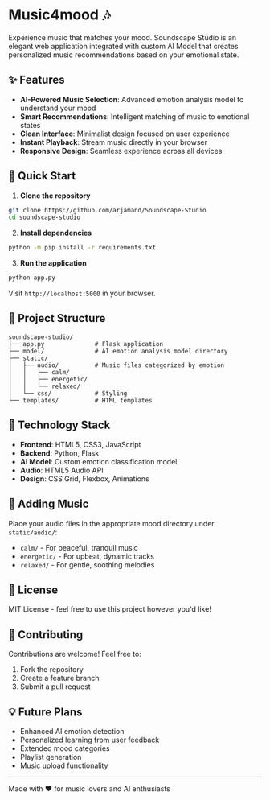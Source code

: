 # Music4mood 🎶

Experience music that matches your mood. Soundscape Studio is an elegant web application integrated with custom AI Model that creates personalized music recommendations based on your emotional state.

## ✨ Features

- **AI-Powered Music Selection**: Advanced emotion analysis model to understand your mood
- **Smart Recommendations**: Intelligent matching of music to emotional states
- **Clean Interface**: Minimalist design focused on user experience
- **Instant Playback**: Stream music directly in your browser
- **Responsive Design**: Seamless experience across all devices

## 🚀 Quick Start

1. **Clone the repository**
```bash
git clone https://github.com/arjamand/Soundscape-Studio
cd soundscape-studio
```

2. **Install dependencies**
```bash
python -m pip install -r requirements.txt
```

3. **Run the application**
```bash
python app.py
```

Visit `http://localhost:5000` in your browser.

## 📁 Project Structure

```
soundscape-studio/
├── app.py              # Flask application
├── model/              # AI emotion analysis model directory
├── static/
│   ├── audio/          # Music files categorized by emotion
│   │   ├── calm/
│   │   ├── energetic/
│   │   └── relaxed/
│   └── css/            # Styling
└── templates/          # HTML templates
```

## 🔧 Technology Stack

- **Frontend**: HTML5, CSS3, JavaScript
- **Backend**: Python, Flask
- **AI Model**: Custom emotion classification model
- **Audio**: HTML5 Audio API
- **Design**: CSS Grid, Flexbox, Animations

## 🎵 Adding Music

Place your audio files in the appropriate mood directory under `static/audio/`:
- `calm/` - For peaceful, tranquil music
- `energetic/` - For upbeat, dynamic tracks
- `relaxed/` - For gentle, soothing melodies

## 📝 License

MIT License - feel free to use this project however you'd like!

## 🤝 Contributing

Contributions are welcome! Feel free to:
1. Fork the repository
2. Create a feature branch
3. Submit a pull request

## 💡 Future Plans

- Enhanced AI emotion detection
- Personalized learning from user feedback
- Extended mood categories
- Playlist generation
- Music upload functionality
---

Made with ❤️ for music lovers and AI enthusiasts
